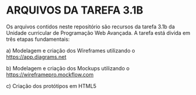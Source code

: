 # ARQUIVOS DA TAREFA 3.1B

Os arquivos contidos neste repositório são recursos da tarefa 3.1b da Unidade curricular de Programação Web Avançada.
A tarefa está divida em três etapas fundamentais:

a) Modelagem e criação dos Wireframes utilizando o https://app.diagrams.net

b) Modelagem e criação dos Mockups utilizando o https://wireframepro.mockflow.com

c) Criação dos protótipos em HTML5
